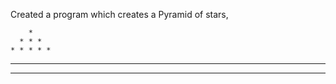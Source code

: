 Created a program which creates a Pyramid of stars,

        *
      * * *
    * * * * *
  * * * * * * *
* * * * * * * * *
